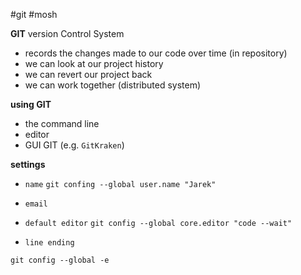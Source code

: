 #git #mosh 








**GIT** version Control System
- records the changes made to our code over time (in repository)
- we can look at our project history
- we can revert our project back
- we can work together (distributed system)


**using GIT**
- the command line
- editor
- GUI GIT (e.g. `GitKraken`)

**settings**
- `name`
 `git confing --global user.name "Jarek"`

- `email`

- `default editor`
`git config --global core.editor "code --wait"`

- `line ending`


`git config --global -e`










